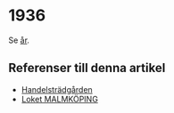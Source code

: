 # 1936

Se [år](år).

## Referenser till denna artikel

* [Handelsträdgården](handelsträdgården)
* [Loket MALMKÖPING](loket%20malmköping)
